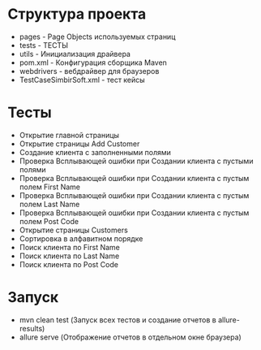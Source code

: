 # Структура проекта

- pages - Page Objects используемых страниц
- tests - ТЕСТЫ
- utils - Инициализация драйвера
- pom.xml - Конфигурация сборщика Maven
- webdrivers - вебдрайвер для браузеров
- TestCaseSimbirSoft.xml - тест кейсы

# Тесты

- Открытие главной страницы
- Открытие страницы Add Customer
- Создание клиента с заполненными полями
- Проверка Всплывающей ошибки при Создании клиента с пустыми полями
- Проверка Всплывающей ошибки при Создании клиента с пустым полем First Name
- Проверка Всплывающей ошибки при Создании клиента с пустым полем Last Name
- Проверка Всплывающей ошибки при Создании клиента с пустым полем Post Code
- Открытие страницы Customers
- Сортировка в алфавитном порядке
- Поиск клиента по First Name
- Поиск клиента по Last Name
- Поиск клиента по Post Code


# Запуск

- mvn clean test (Запуск всех тестов и создание отчетов в allure-results)
- allure serve (Отображение отчетов в отдельном окне браузера)
